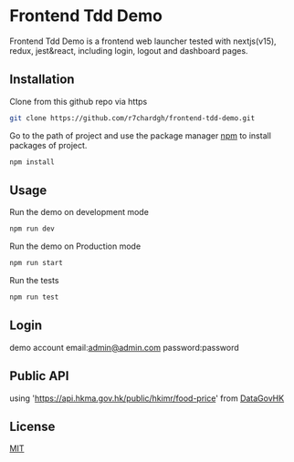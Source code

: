 # Frontend Tdd Demo
Frontend Tdd Demo is a frontend web launcher tested with nextjs(v15), redux, jest&react, including login, logout and dashboard pages.

## Installation
Clone from this github repo via https
 
```bash
git clone https://github.com/r7chardgh/frontend-tdd-demo.git
```

Go to the path of project and use the package manager [npm](https://nodejs.org/en) to install packages of project.

```bash
npm install
```

## Usage

Run the demo on development mode

```bash
npm run dev
```

Run the demo on Production mode

```bash
npm run start
```

Run the tests

```bash
npm run test
```

## Login

demo account
email:admin@admin.com
password:password

## Public API

using 'https://api.hkma.gov.hk/public/hkimr/food-price'
from [DataGovHK](https://data.gov.hk/en/)

## License

[MIT](https://choosealicense.com/licenses/mit/)